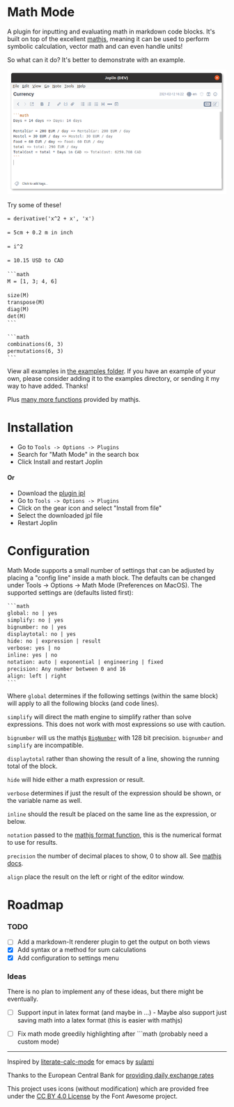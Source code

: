 # Math Mode
A plugin for inputting and evaluating math in markdown code blocks. It's built on top of the excellent [mathjs](https://mathjs.org/), meaning it can be used to perform symbolic calculation, vector math and can even handle units!

So what can it do? It's better to demonstrate with an example.

![Screenshot of using math mode to plan a road trip](https://github.com/CalebJohn/joplin-math-mode/blob/main/examples/euro_trip.png)


Try some of these!

	= derivative('x^2 + x', 'x')
	
	= 5cm + 0.2 m in inch
	
	= i^2

	= 10.15 USD to CAD
	
	```math
	M = [1, 3; 4, 6]
	
	size(M)
	transpose(M)
	diag(M)
	det(M)
	```
	
	```math
	combinations(6, 3)
	permutations(6, 3)
	```

View all examples in [the examples folder](https://github.com/CalebJohn/joplin-math-mode/blob/main/examples). If you have an example of your own, please consider adding it to the examples directory, or sending it my way to have added. Thanks!

Plus [many more functions](https://mathjs.org/docs/reference/functions.html) provided by mathjs.


# Installation
- Go to `Tools -> Options -> Plugins`
- Search for "Math Mode" in the search box
- Click Install and restart Joplin

#### Or
- Download the [plugin jpl](https://github.com/joplin/plugins/raw/master/plugins/plugin.calebjohn.MathMode/plugin.jpl)
- Go to `Tools -> Options -> Plugins`
- Click on the gear icon and select "Install from file"
- Select the downloaded jpl file
- Restart Joplin

# Configuration
Math Mode supports a small number of settings that can be adjusted by placing a "config line" inside a math block. The defaults can be changed under Tools -> Options -> Math Mode (Preferences on MacOS). The supported settings are (defaults listed first):

	```math
	global: no | yes
	simplify: no | yes
	bignumber: no | yes
	displaytotal: no | yes
	hide: no | expression | result
	verbose: yes | no
	inline: yes | no
	notation: auto | exponential | engineering | fixed 
	precision: Any number between 0 and 16
	align: left | right
	```

Where
`global` determines if the following settings (within the same block) will apply to all the following blocks (and code lines).

`simplify` will direct the math engine to simplify rather than solve expressions. This does not work with most expressions so use with caution.

`bignumber` will us the mathjs [`BigNumber`](https://mathjs.org/docs/datatypes/bignumbers.html) with 128 bit precision. `bignumber` and `simplify` are incompatible.

`displaytotal` rather than showing the result of a line, showing the running total of the block.

`hide` will hide either a math expression or result.

`verbose` determines if just the result of the expression should be shown, or the variable name as well.

`inline` should the result be placed on the same line as the expression, or below.

`notation` passed to the [mathjs format function](https://mathjs.org/docs/reference/functions/format.html#where), this is the numerical format to use for results.

`precision` the number of decimal places to show, 0 to show all. See [mathjs docs](https://mathjs.org/docs/reference/functions/format.html).

`align` place the result on the left or right of the editor window.

# Roadmap
### TODO
- [ ] Add a markdown-It renderer plugin to get the output on both views
- [x] Add syntax or a method for sum calculations
- [x] Add configuration to settings menu

### Ideas
There is no plan to implement any of these ideas, but there might be eventually.
- [ ] Support input in latex format (and maybe in $...$)
		- Maybe also support just saving math into a latex format (this is easier with mathjs)
- [ ] Fix math mode greedily highlighting after \`\`\`math (probably need a custom mode)


---


Inspired by [literate-calc-mode](https://github.com/sulami/literate-calc-mode.el) for emacs by [sulami](https://github.com/sulami)

Thanks to the European Central Bank for [providing daily exchange rates](https://www.ecb.europa.eu/stats/policy_and_exchange_rates/euro_reference_exchange_rates/html/index.en.html)

This project uses icons (without modification) which are provided free under the [CC BY 4.0 License](https://fontawesome.com/license/free) by the Font Awesome project.
